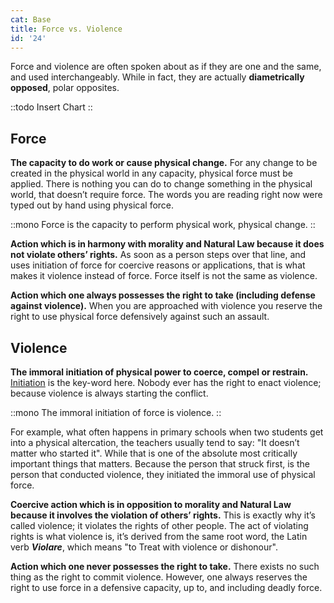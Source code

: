 ```yaml
---
cat: Base
title: Force vs. Violence
id: '24'
---
```


<youtube id="fUoLr8Gs6vE" params="rel=0&start=1769"></youtube>

<span class="desc">Force and violence are often spoken about as if they are one and the same, and used interchangeably. While in fact, they are actually <b class="font-bold underline">diametrically opposed</b>, polar opposites.</span>

::todo
Insert Chart
::

## Force
**The capacity to do work or cause physical change.** For any change to be created in the physical world in any capacity, physical force must be applied. There is nothing you can do to change something in the physical world, that doesn’t require force. The words you are reading right now were typed out by hand using physical force.

::mono
Force is the capacity to perform physical work, physical change.
::

**Action which is in harmony with morality and Natural Law because it does not violate others’ rights.** As soon as a person steps over that line, and uses initiation of force for coercive reasons or applications, that is what makes it violence instead of force. Force itself is not the same as violence.

**Action which one always possesses the right to take (including defense against violence).** When you are approached with violence you reserve the right to use physical force defensively against such an assault.

## Violence
**The immoral initiation of physical power to coerce, compel or restrain.** [Initiation](/resources/definitions#initiation) is the key-word here. Nobody ever has the right to enact violence; because violence is always starting the conflict.

::mono
The immoral initiation of force is violence.
::

For example, what often happens in primary schools when two students get into a physical altercation, the teachers usually tend to say: "It doesn’t matter who started it". While that is one of the absolute most critically important things that matters. Because the person that struck first, is the person that conducted violence, they initiated the immoral use of physical force.

**Coercive action which is in opposition to morality and Natural Law because it involves the violation of others’ rights.** This is exactly why it’s called violence; it violates the rights of other people. The act of violating rights is what violence is, it’s derived from the same root word, the Latin verb **_Violare_**, which means "to Treat with violence or dishonour".

**Action which one never possesses the right to take.** There exists no such thing as the right to commit violence. However, one always reserves the right to use force in a defensive capacity, up to, and including deadly force.